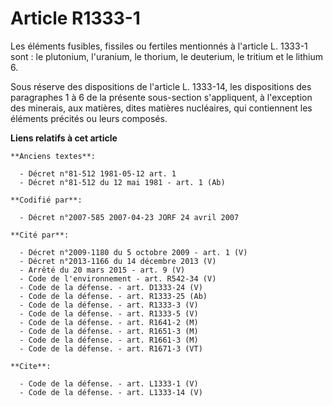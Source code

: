 # Article R1333-1

Les éléments fusibles, fissiles ou fertiles mentionnés à l'article L. 1333-1 sont : le plutonium, l'uranium, le thorium, le
deuterium, le tritium et le lithium 6. 

Sous réserve des dispositions de l'article L. 1333-14, les dispositions des paragraphes 1 à 6 de la présente sous-section
s'appliquent, à l'exception des minerais, aux matières, dites matières nucléaires, qui contiennent les éléments précités ou
leurs composés.

**Liens relatifs à cet article**

	**Anciens textes**:

	  - Décret n°81-512 1981-05-12 art. 1
	  - Décret n°81-512 du 12 mai 1981 - art. 1 (Ab)

	**Codifié par**:

	  - Décret n°2007-585 2007-04-23 JORF 24 avril 2007

	**Cité par**:

	  - Décret n°2009-1180 du 5 octobre 2009 - art. 1 (V)
	  - Décret n°2013-1166 du 14 décembre 2013 (V)
	  - Arrêté du 20 mars 2015 - art. 9 (V)
	  - Code de l'environnement - art. R542-34 (V)
	  - Code de la défense. - art. D1333-24 (V)
	  - Code de la défense. - art. R1333-25 (Ab)
	  - Code de la défense. - art. R1333-3 (V)
	  - Code de la défense. - art. R1333-5 (V)
	  - Code de la défense. - art. R1641-2 (M)
	  - Code de la défense. - art. R1651-3 (M)
	  - Code de la défense. - art. R1661-3 (M)
	  - Code de la défense. - art. R1671-3 (VT)

	**Cite**:

	  - Code de la défense. - art. L1333-1 (V)
	  - Code de la défense. - art. L1333-14 (V)
